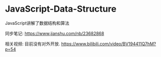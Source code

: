 # JavaScript-Data-Structure
JavaScript讲解了数据结构和算法

同步笔记: https://www.jianshu.com/nb/23682868

相关视频: 目前没有对外开放.
https://www.bilibili.com/video/BV194411Q7hM?p=54
